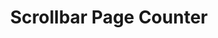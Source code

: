 ---
  id: "535"
  fieldLayoutId: "89"
  uid: "aa2211d3-898e-40e8-85ee-6526c8b42127"
  enabled: "1"
  archived: "0"
  dateCreated: "2018-01-19 05:33:57"
  dateUpdated: "2019-01-28 02:47:20"
  siteSettingsId: "535"
  slug: "scrollbar-page-counter"
  siteId: "1"
  uri: "patterns/web/entry/scrollbar-page-counter"
  enabledForSite: "1"
  sectionId: "2"
  typeId: "2"
  authorId: "1"
  postDate: "2018-01-19 05:33:00"
  expiryDate: null
  contentId: "535"
  title: "Scrollbar Page Counter"
  field_allColorsComputed: null
  field_allColorsComputedIllustration: null
  field_allColorsComputedThumbnail: null
  field_appDescription: null
  field_appDescriptionSentiment: null
  field_audio: "0"
  field_authorFaq: null
  field_bgThumbPosition: "center center"
  field_body: null
  field_captureSize: null
  field_categoriesRaw: "feedback loop,keeping context,"
  field_categoryInPlainText: null
  field_coldThumbTransform: null
  field_colorPalette: null
  field_contributorName: null
  field_contributorUrl: null
  field_coverColor: null
  field_dominantColor: null
  field_externalContributor: "0"
  field_fetchWebsiteData: null
  field_fullName: null
  field_gfycatSource: "ScientificThankfulGrosbeak"
  field_gif: "1"
  field_gumletUrl: null
  field_gumletUrlNoPreParse: null
  field_howHelps: "<p><strong>Feedback Look and Keeping Context</strong>. </p><p>Reviewing or editing large documents can be an exhausting task with large amounts of cognitive overload. By providing this little mechanism, Google is alleviating the process of finding specific pages or getting the right context when working on their documents tool. This solution also helps users to have a relatable mental model (page numbers) that can be used as a way to facilitate collaboration among co-workers. (It's easier to tell a colleague to find the error on a specific page, than trying to provide contextual hints on where to find it).</p>"
  field_howWorks: "<p>After opening a document hosted on Google Docs, users will notice that when they scroll through the document a small tooltip with the current page / total page count shows up next to the scrollbar. This small tooltip only shows up when the user exceeds certain scroll speed. This behavior is expected since the functionality is meant to provide positional context on large documents. <br />We tried to find this solution in other products of the Google Work Suite, but this seems to be a solution used exclusively on Google Docs.</p>"
  field_iconColors: null
  field_iconComputedColors: null
  field_illustrationSource: null
  field_imagePathRaw: ""
  field_imageTextOcr: null
  field_depthArticleBody: null
  field_lpSentimentScore: null
  field_lpUrl: null
  field_mediaEmbed: "<p><br /></p>"
  field_mobileId: null
  field_mobileShotSrc: null
  field_newsObject: null
  field_pageFetchJsonString: null
  field_patternSrc: "Google Docs"
  field_platformRaw: "Web"
  field_qualityDescription: null
  field_rawResponse: null
  field_readingDuration: null
  field_readingDurationSeconds: null
  field_readingEaseLevel: null
  field_readingEaseScore: null
  field_references: null
  field_screenshotColors: null
  field_screenshotComputedColors: null
  field_sourceFromArchive: null
  field_strategyDescription: null
  field_thumbColors: null
  field_thumbVideoUrl: "d124u"
  field_webDescription: null
  field_webTitle: null
  field_what: "<p>This is a solution found in Google Docs document viewer. This solution is a small contextual tooltip that shows up next to the scrollbar indicating the current page position of the document. </p>"
  root: null
  lft: null
  rgt: null
  level: null
  structureId: null
  layout: layouts/post.njk
---
